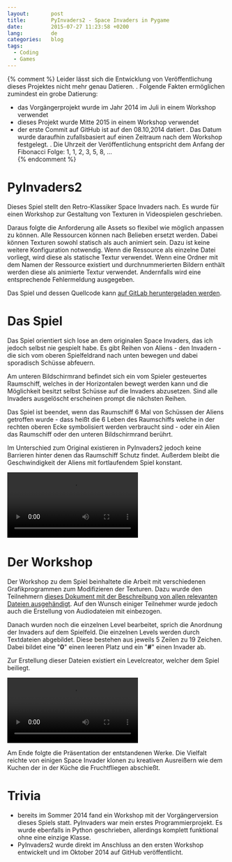 ```yaml
---
layout:       post
title:        PyInvaders2 - Space Invaders in Pygame
date:         2015-07-27 11:23:58 +0200
lang:         de
categories:   blog
tags:
  - Coding
  - Games
---
```


{% comment %}
  Leider lässt sich die Entwicklung von Veröffentlichung dieses Projektes nicht
  mehr genau Datieren.
  .
  Folgende Fakten ermöglichen zumindest ein grobe Datierung:
   - das Vorgängerprojekt wurde im Jahr 2014 im Juli in einem Workshop verwendet
   - dieses Projekt wurde Mitte 2015 in einem Workshop verwendet
   - der erste Commit auf GitHub ist auf den 08.10,2014 datiert
  .
   Das Datum wurde daraufhin zufallsbasiert auf einen Zeitraum nach dem Workshop
   festgelegt.
   .
   Die Uhrzeit der Veröffentlichung entspricht dem Anfang der Fibonacci Folge:
   1, 1, 2, 3, 5, 8, ...   
{% endcomment %}

# PyInvaders2

Dieses Spiel stellt den Retro-Klassiker Space Invaders nach. Es wurde für einen
Workshop zur Gestaltung von Texturen in Videospielen geschrieben.

Daraus folgte die Anforderung alle Assets so flexibel wie möglich anpassen zu
können. Alle Ressourcen können nach Belieben ersetzt werden.
Dabei können Texturen sowohl statisch als auch animiert sein. Dazu ist keine
weitere Konfiguration notwendig. Wenn die Ressource als einzelne Datei vorliegt,
wird diese als statische Textur verwendet. Wenn eine Ordner mit dem Namen der
Ressource existiert und durchnummerierten Bildern enthält werden diese als
animierte Textur verwendet. Andernfalls wird eine entsprechende Fehlermeldung
ausgegeben.  

Das Spiel und dessen Quellcode kann [auf GitLab heruntergeladen werden](https://gitlab.com/kalehmann/PyInvaders2).

# Das Spiel

Das Spiel orientiert sich lose an dem originalen Space Invaders, das ich jedoch
selbst nie gespielt habe. Es gibt Reihen von Aliens - den Invadern - die sich
vom oberen Spielfeldrand nach unten bewegen und dabei sporadisch Schüsse
abfeuern.

Am unteren Bildschirmrand befindet sich ein vom Spieler gesteuertes Raumschiff,
welches in der Horizontalen bewegt werden kann und die Möglichkeit besitzt
selbst Schüsse auf die Invaders abzusetzen. Sind alle Invaders ausgelöscht
erscheinen prompt die nächsten Reihen.

Das Spiel ist beendet, wenn das Raumschiff 6 Mal von Schüssen der Aliens
getroffen wurde - dass heißt die 6 Leben des Raumschiffs welche in der rechten
oberen Ecke symbolisiert werden verbraucht sind - oder ein Alien das Raumschiff
oder den unteren Bildschirmrand berührt.

Im Unterschied zum Original existieren in PyInvaders2 jedoch keine Barrieren
hinter denen das Raumschiff Schutz findet. Außerdem bleibt die Geschwindigkeit
der Aliens mit fortlaufendem Spiel konstant.

<video controls>
  <source src="{{ "assets/pyinvaders2/pyinvaders2-gameplay.webm" | absolute_url }}" type="video/webm">
  Your browser does not support the video tag.
</video>

# Der Workshop

Der Workshop zu dem Spiel beinhaltete die Arbeit mit verschiedenen
Grafikprogrammen zum Modifizieren der Texturen. Dazu wurde den Teilnehmern
[dieses Dokument mit der Beschreibung von allen relevanten Dateien ausgehändigt](https://gitlab.com/kalehmann/PyInvaders2/blob/master/doc/info.pdf).
Auf den Wunsch einiger Teilnehmer wurde jedoch auch die Erstellung von
Audiodateien mit einbezogen.

Danach wurden noch die einzelnen Level bearbeitet, sprich die Anordnung der
Invaders auf dem Spielfeld. Die einzelnen Levels werden durch Textdateien
abgebildet. Diese bestehen aus jeweils 5 Zeilen zu 19 Zeichen. Dabei bildet eine
"**0**" einen leeren Platz und ein "**#**" einen Invader ab.

Zur Erstellung dieser Dateien existiert ein Levelcreator, welcher dem Spiel
beiliegt.

<video loop controls>
  <source src="{{ "assets/pyinvaders2/pyinvaders2-editor.webm" | absolute_url }}" type="video/webm">
  Your browser does not support the video tag.
</video>

Am Ende folgte die Präsentation der entstandenen Werke. Die Vielfalt reichte von
einigen Space Invader klonen zu kreativen Ausreißern wie dem Kuchen der in der
Küche die Fruchtfliegen abschießt.

# Trivia

- bereits im Sommer 2014 fand ein Workshop mit der Vorgängerversion dieses Spiels
statt. PyInvaders war mein erstes Programmierprojekt. Es wurde ebenfalls in
Python geschrieben, allerdings komplett funktional ohne eine einzige Klasse.
- PyInvaders2 wurde direkt im Anschluss an den ersten Workshop entwickelt und im
Oktober 2014 auf GitHub veröffentlicht.
